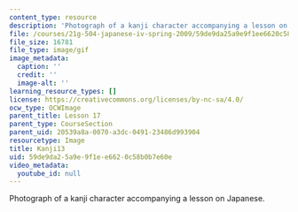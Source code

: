 ```yaml
---
content_type: resource
description: 'Photograph of a kanji character accompanying a lesson on Japanese. '
file: /courses/21g-504-japanese-iv-spring-2009/59de9da25a9e9f1ee6620c58b0b7e60e_Kanji13.gif
file_size: 16781
file_type: image/gif
image_metadata:
  caption: ''
  credit: ''
  image-alt: ''
learning_resource_types: []
license: https://creativecommons.org/licenses/by-nc-sa/4.0/
ocw_type: OCWImage
parent_title: Lesson 17
parent_type: CourseSection
parent_uid: 20539a8a-0070-a3dc-0491-23486d993904
resourcetype: Image
title: Kanji13
uid: 59de9da2-5a9e-9f1e-e662-0c58b0b7e60e
video_metadata:
  youtube_id: null
---
```

Photograph of a kanji character accompanying a lesson on Japanese. 